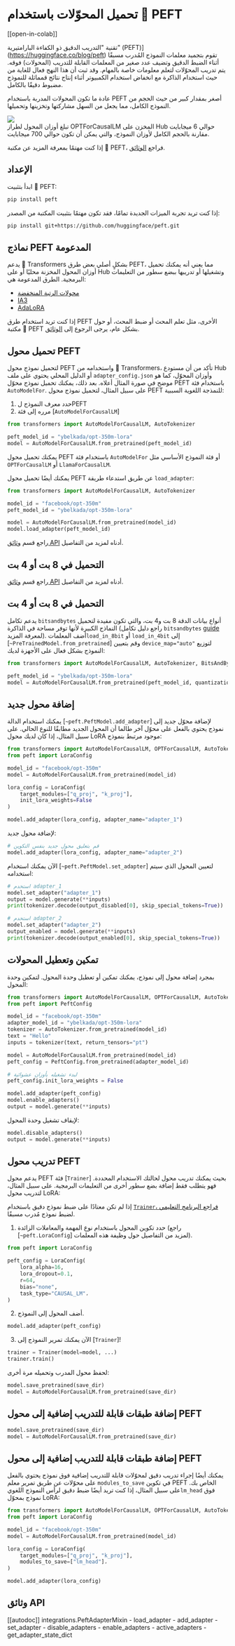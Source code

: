 # تحميل المحوّلات باستخدام 🤗 PEFT

[[open-in-colab]]

تقنية "التدريب الدقيق ذو الكفاءة البارامتيرية" (PEFT)](https://huggingface.co/blog/peft) تقوم بتجميد معلمات النموذج المُدرب مسبقًا أثناء الضبط الدقيق وتضيف عدد صغير من المعلمات القابلة للتدريب (المحولات) فوقه. يتم تدريب المحوّلات لتعلم معلومات خاصة بالمهام. وقد ثبت أن هذا النهج فعال للغاية من حيث استخدام الذاكرة مع انخفاض استخدام الكمبيوتر أثناء إنتاج نتائج قمماثلة للنموذج مضبوط دقيقًا بالكامل.

عادة ما تكون المحولات المدربة باستخدام PEFT أصغر بمقدار كبير من حيث الحجم من النموذج الكامل، مما يجعل من السهل مشاركتها وتخزينها وتحميلها.

<div class="flex flex-col justify-center">
  <img src="https://huggingface.co/datasets/huggingface/documentation-images/resolve/main/peft/PEFT-hub-screenshot.png"/>
  <figcaption class="text-center">تبلغ أوزان المحول لطراز OPTForCausalLM المخزن على Hub حوالي 6 ميجابايت مقارنة بالحجم الكامل لأوزان النموذج، والتي يمكن أن تكون حوالي 700 ميجابايت.</figcaption>
</div>

إذا كنت مهتمًا بمعرفة المزيد عن مكتبة 🤗 PEFT، فراجع [الوثائق](https://huggingface.co/docs/peft/index).

## الإعداد

ابدأ بتثبيت 🤗 PEFT:

```bash
pip install peft
```

إذا كنت تريد تجربة الميزات الجديدة تمامًا، فقد تكون مهتمًا بتثبيت المكتبة من المصدر:

```bash
pip install git+https://github.com/huggingface/peft.git
```

## نماذج PEFT المدعومة

يدعم 🤗 Transformers بشكلٍ أصلي بعض طرق PEFT، مما يعني أنه يمكنك تحميل أوزان المحول المخزنة محليًا أو على Hub وتشغيلها أو تدريبها ببضع سطور من التعليمات البرمجية. الطرق المدعومة هي:

- [محولات الرتبة المنخفضة](https://huggingface.co/docs/peft/conceptual_guides/lora)
- [IA3](https://huggingface.co/docs/peft/conceptual_guides/ia3)
- [AdaLoRA](https://arxiv.org/abs/2303.10512)

إذا كنت تريد استخدام طرق PEFT الأخرى، مثل تعلم المحث أو ضبط المحث، أو حول مكتبة 🤗 PEFT بشكل عام، يرجى الرجوع إلى [الوثائق](https://huggingface.co/docs/peft/index).

## تحميل محول PEFT

لتحميل نموذج محول PEFT واستخدامه من 🤗 Transformers، تأكد من أن مستودع Hub أو الدليل المحلي يحتوي على ملف `adapter_config.json` وأوزان المحوّل، كما هو موضح في صورة المثال أعلاه. بعد ذلك، يمكنك تحميل نموذج محوّل PEFT باستخدام فئة `AutoModelFor`. على سبيل المثال، لتحميل نموذج محول PEFT للنمذجة اللغوية السببية:

1. حدد معرف النموذج  لPEFT
2. مرره إلى فئة [`AutoModelForCausalLM`]

```py
from transformers import AutoModelForCausalLM, AutoTokenizer

peft_model_id = "ybelkada/opt-350m-lora"
model = AutoModelForCausalLM.from_pretrained(peft_model_id)
```

<Tip>

يمكنك تحميل محول PEFT باستخدام فئة `AutoModelFor` أو فئة النموذج الأساسي مثل `OPTForCausalLM` أو `LlamaForCausalLM`.

</Tip>

يمكنك أيضًا تحميل محول PEFT عن طريق استدعاء طريقة `load_adapter`:

```py
from transformers import AutoModelForCausalLM, AutoTokenizer

model_id = "facebook/opt-350m"
peft_model_id = "ybelkada/opt-350m-lora"

model = AutoModelForCausalLM.from_pretrained(model_id)
model.load_adapter(peft_model_id)
```

راجع قسم [وثائق API](#transformers.integrations.PeftAdapterMixin) أدناه لمزيد من التفاصيل.

## التحميل في 8 بت أو 4 بت

راجع قسم [وثائق API](#transformers.integrations.PeftAdapterMixin) أدناه لمزيد من التفاصيل.

## التحميل في 8 بت أو 4 بت

يدعم تكامل `bitsandbytes` أنواع بيانات الدقة 8 بت و4 بت، والتي تكون مفيدة لتحميل النماذج الكبيرة لأنها توفر  مساحة في الذاكرة (راجع دليل تكامل `bitsandbytes` [guide](./quantization#bitsandbytes-integration) لمعرفة المزيد). أضف المعلمات`load_in_8bit` أو `load_in_4bit` إلى [`~PreTrainedModel.from_pretrained`] وقم بتعيين `device_map="auto"` لتوزيع النموذج بشكل فعال على الأجهزة لديك:

```py
from transformers import AutoModelForCausalLM, AutoTokenizer, BitsAndBytesConfig

peft_model_id = "ybelkada/opt-350m-lora"
model = AutoModelForCausalLM.from_pretrained(peft_model_id, quantization_config=BitsAndBytesConfig(load_in_8bit=True))
```

## إضافة محول جديد

يمكنك استخدام الدالة [`~peft.PeftModel.add_adapter`] لإضافة محوّل جديد إلى نموذج يحتوي بالفعل على محوّل آخر طالما أن المحول الجديد  مطابقًا للنوع الحالي. على سبيل المثال، إذا كان لديك محول LoRA موجود مرتبط بنموذج:

```py
from transformers import AutoModelForCausalLM, OPTForCausalLM, AutoTokenizer
from peft import LoraConfig

model_id = "facebook/opt-350m"
model = AutoModelForCausalLM.from_pretrained(model_id)

lora_config = LoraConfig(
    target_modules=["q_proj", "k_proj"],
    init_lora_weights=False
)

model.add_adapter(lora_config, adapter_name="adapter_1")
```

لإضافة محول جديد:

```py
# قم بتعليق محول جديد بنفس التكوين
model.add_adapter(lora_config, adapter_name="adapter_2")
```

الآن يمكنك استخدام [`~peft.PeftModel.set_adapter`] لتعيين المحول الذي سيتم استخدامه:

```py
# استخدم adapter_1
model.set_adapter("adapter_1")
output = model.generate(**inputs)
print(tokenizer.decode(output_disabled[0], skip_special_tokens=True))

# استخدم adapter_2
model.set_adapter("adapter_2")
output_enabled = model.generate(**inputs)
print(tokenizer.decode(output_enabled[0], skip_special_tokens=True))
```

## تمكين وتعطيل المحولات

بمجرد إضافة محول إلى نموذج، يمكنك تمكين أو تعطيل وحدة المحول. لتمكين وحدة المحول:

```py
from transformers import AutoModelForCausalLM, OPTForCausalLM, AutoTokenizer
from peft import PeftConfig

model_id = "facebook/opt-350m"
adapter_model_id = "ybelkada/opt-350m-lora"
tokenizer = AutoTokenizer.from_pretrained(model_id)
text = "Hello"
inputs = tokenizer(text, return_tensors="pt")

model = AutoModelForCausalLM.from_pretrained(model_id)
peft_config = PeftConfig.from_pretrained(adapter_model_id)

# لبدء تشغيله بأوزان عشوائية
peft_config.init_lora_weights = False

model.add_adapter(peft_config)
model.enable_adapters()
output = model.generate(**inputs)
```

لإيقاف تشغيل وحدة المحول:

```py
model.disable_adapters()
output = model.generate(**inputs)
```

## تدريب محول PEFT

يدعم محول PEFT فئة [`Trainer`] بحيث يمكنك تدريب محول لحالتك الاستخدام المحددة. فهو يتطلب فقط إضافة بضع سطور أخرى من التعليمات البرمجية. على سبيل المثال، لتدريب محول LoRA:

<Tip>

إذا لم تكن معتادًا على ضبط نموذج دقيق باستخدام [`Trainer`، فراجع البرنامج التعليمي](training) لضبط نموذج مُدرب مسبقًا.

</Tip>

1. حدد تكوين المحول باستخدام نوع المهمة والمعاملات الزائدة (راجع [`~peft.LoraConfig`] لمزيد من التفاصيل حول وظيفة هذه  المعلمات).

```py
from peft import LoraConfig

peft_config = LoraConfig(
    lora_alpha=16,
    lora_dropout=0.1,
    r=64,
    bias="none",
    task_type="CAUSAL_LM"،
)
```

2. أضف المحول إلى النموذج.

```py
model.add_adapter(peft_config)
```

3. الآن يمكنك تمرير النموذج إلى [`Trainer`]!

```py
trainer = Trainer(model=model, ...)
trainer.train()
```

لحفظ محول المدرب وتحميله مرة أخرى:

```py
model.save_pretrained(save_dir)
model = AutoModelForCausalLM.from_pretrained(save_dir)
```

## إضافة طبقات قابلة للتدريب إضافية إلى محول PEFT

```py
model.save_pretrained(save_dir)
model = AutoModelForCausalLM.from_pretrained(save_dir)
```

## إضافة طبقات قابلة للتدريب إضافية إلى محول PEFT

يمكنك أيضًا إجراء تدريب دقيق لمحوّلات قابلة للتدريب إضافية فوق نموذج يحتوي بالفعل على محوّلات عن طريق تمرير معلم `modules_to_save` في تكوين PEFT الخاص بك. على سبيل المثال، إذا كنت تريد أيضًا ضبط دقيق لرأس النموذج اللغوي`lm_head` فوق نموذج بمحوّل LoRA:

```py
from transformers import AutoModelForCausalLM, OPTForCausalLM, AutoTokenizer
from peft import LoraConfig

model_id = "facebook/opt-350m"
model = AutoModelForCausalLM.from_pretrained(model_id)

lora_config = LoraConfig(
    target_modules=["q_proj", "k_proj"],
    modules_to_save=["lm_head"]،
)

model.add_adapter(lora_config)
```

## وثائق API

[[autodoc]] integrations.PeftAdapterMixin
    - load_adapter
    - add_adapter
    - set_adapter
    - disable_adapters
    - enable_adapters
    - active_adapters
    - get_adapter_state_dict




<!--
TODO: (@younesbelkada @stevhliu)
-   Link to PEFT docs for further details
-   Trainer
-   8-bit / 4-bit examples ?
-->